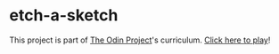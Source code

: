 # etch-a-sketch

This project is part of [The Odin Project](https://www.theodinproject.com)'s curriculum. <a href="lucasqueiroz23.github.io/etch-a-sketch/">Click here to play</a>!